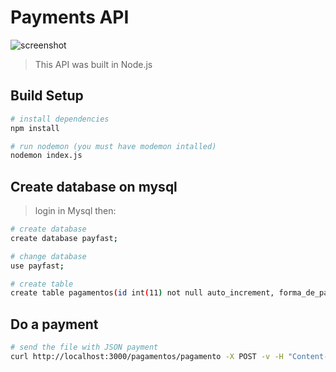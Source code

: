 # Payments API

![screenshot](Screenshot.png?raw=true "screenshot")

> This API was built in Node.js


## Build Setup

```bash
# install dependencies
npm install

# run nodemon (you must have modemon intalled)
nodemon index.js

```
## Create database on mysql
>login in Mysql then:
```sh
# create database
create database payfast;

# change database
use payfast;

# create table
create table pagamentos(id int(11) not null auto_increment, forma_de_pagamento varchar(255) not null, valor decimal(10,2) not null, moeda varchar (3) not null, status varchar(255) not null, data date, descricao text, primary key(id));

```

## Do a payment

```bash
# send the file with JSON payment
curl http://localhost:3000/pagamentos/pagamento -X POST -v -H "Content-type: application/json" -d @files/pagamento.json | json_pp
```

